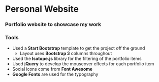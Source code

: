 # Personal Website
### Portfolio website to showcase my work

### Tools

* Used a **Start Bootstrap** template to get the project off the ground
  * Layout uses **Bootstrap 3** columns throughout
* Used the **Isotope.js** library for the filtering of the portfolio items
* Used **jQuery** to develop the mouseover effects for each portfolio item
* Social icons come from **Font Awesome**
* **Google Fonts** are used for the typography
